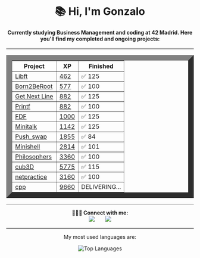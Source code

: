 <div align="center">
  <h1>📚 Hi, I'm Gonzalo</h1>
    <h4>Currently studying Business Management and coding at 42 Madrid. Here you'll find my completed and ongoing projects:</h4>
  <hr>
  <table border="15">
    <thead>
        <tr>
            <th>Project</th>
            <th>XP</th>
            <th>Finished</th>
        </tr>
    </thead>
    <tbody>
        <tr>
            <td><a href="https://github.com/titogf/Libft"> Libft</a></td>
            <td><a href="https://projects.intra.42.fr/projects/42cursus-libft">462</td>
            <td>✅ 125</td>
        </tr>
        <tr>
            <td><a href="https://github.com/titogf/Born2BeRoot"> Born2BeRoot</a></td>
            <td><a href="https://projects.intra.42.fr/projects/born2beroot">577</td>
            <td>✅ 100</td>
        </tr>
      <tr>
            <td><a href="https://github.com/titogf/Get_Next_Line"> Get Next Line</a></td>
            <td><a href="https://projects.intra.42.fr/projects/42cursus-get_next_line">882</td>
            <td>✅ 125</td>
        </tr>
      <tr>
            <td><a href="https://github.com/titogf/Ft_printf"> Printf</a></td>
            <td><a href="https://projects.intra.42.fr/projects/42cursus-ft_printf">882</td>
            <td>✅ 100</td>
        </tr>
      <tr>
            <td><a href="https://github.com/titogf/Fdf"> FDF</a></td>
            <td><a href="https://projects.intra.42.fr/projects/42cursus-fdf">1000</td>
            <td>✅ 125</td>
        </tr>
      <tr>
            <td><a href="https://github.com/titogf/Minitalk"> Minitalk</a></td>
            <td><a href="https://projects.intra.42.fr/projects/minitalk">1142</td>
            <td>✅ 125</td>
        </tr>
      <tr>
            <td><a href="https://github.com/titogf/push_swap"> Push_swap</a></td>
            <td><a href="https://projects.intra.42.fr/projects/42cursus-push_swap">1855</td>
            <td>✅ 84</td>
        </tr>
      <tr>
            <td><a href="https://github.com/titogf/minishell"> Minishell</a></td>
            <td><a href="https://projects.intra.42.fr/projects/42cursus-minishell">2814</td>
            <td>✅ 101</td>
        </tr>
      <tr>
            <td><a href="https://github.com/titogf/Philosophers"> Philosophers</a></td>
            <td><a href="https://projects.intra.42.fr/projects/42cursus-philosophers">3360</td>
            <td>✅ 100</td>
        </tr>
        <tr>
            <td><a href="https://github.com/titogf/cub3D"> cub3D</a></td>
            <td><a href="https://projects.intra.42.fr/projects/cub3d">5775</td>
            <td>✅ 115</td>
        </tr>
        <tr>
            <td><a href="https://github.com/titogf/netpractice"> netpractice</a></td>
            <td><a href="https://projects.intra.42.fr/netpractice/gfernand">3160</td>
            <td>✅ 100</td>
        </tr>
        <tr>
            <td><a href="https://github.com/titogf/cpp"> cpp</a></td>
            <td><a href="https://projects.intra.42.fr/projects/cpp-module-04">9660</td>
            <td>DELIVERING...</td>
        </tr>
    </tbody>
</table>
  
  <hr>
  
  <b>👨🏽‍💻 Connect with me:</b> <br>
  <a href="https://www.linkedin.com/in/gonzalo-fern%C3%A1ndez-alonso-b06690230/"><img src="https://img.icons8.com/color/48/000000/linkedin.png"/></a>&nbsp;&nbsp;&nbsp;&nbsp;&nbsp;&nbsp;
  <a href="https://profile.intra.42.fr/"><img src="https://img.icons8.com/color/48/000000/42.png"/></a><br>
  
  <hr>
  
  <p>My most used languages are:</p>
  <img src="https://github-readme-stats.vercel.app/api/top-langs/?username=titogf&layout=compact" alt="Top Languages">
</div>

